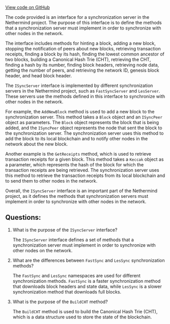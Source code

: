 [View code on GitHub](https://github.com/nethermindeth/nethermind/Nethermind.Synchronization/ISyncServer.cs)

The code provided is an interface for a synchronization server in the Nethermind project. The purpose of this interface is to define the methods that a synchronization server must implement in order to synchronize with other nodes in the network.

The interface includes methods for hinting a block, adding a new block, stopping the notification of peers about new blocks, retrieving transaction receipts, finding a block by its hash, finding the lowest common ancestor of two blocks, building a Canonical Hash Trie (CHT), retrieving the CHT, finding a hash by its number, finding block headers, retrieving node data, getting the number of peers, and retrieving the network ID, genesis block header, and head block header.

The `ISyncServer` interface is implemented by different synchronization servers in the Nethermind project, such as `FastSyncServer` and `LesServer`. These servers use the methods defined in this interface to synchronize with other nodes in the network.

For example, the `AddNewBlock` method is used to add a new block to the synchronization server. This method takes a `Block` object and an `ISyncPeer` object as parameters. The `Block` object represents the block that is being added, and the `ISyncPeer` object represents the node that sent the block to the synchronization server. The synchronization server uses this method to add the block to its local blockchain and to notify other nodes in the network about the new block.

Another example is the `GetReceipts` method, which is used to retrieve transaction receipts for a given block. This method takes a `Keccak` object as a parameter, which represents the hash of the block for which the transaction receipts are being retrieved. The synchronization server uses this method to retrieve the transaction receipts from its local blockchain and to send them to other nodes in the network.

Overall, the `ISyncServer` interface is an important part of the Nethermind project, as it defines the methods that synchronization servers must implement in order to synchronize with other nodes in the network.
## Questions: 
 1. What is the purpose of the `ISyncServer` interface?
    
    The `ISyncServer` interface defines a set of methods that a synchronization server must implement in order to synchronize with other nodes on the network.

2. What are the differences between `FastSync` and `LesSync` synchronization methods?
    
    The `FastSync` and `LesSync` namespaces are used for different synchronization methods. `FastSync` is a faster synchronization method that downloads block headers and state data, while `LesSync` is a slower synchronization method that downloads full blocks.

3. What is the purpose of the `BuildCHT` method?
    
    The `BuildCHT` method is used to build the Canonical Hash Trie (CHT), which is a data structure used to store the state of the blockchain.